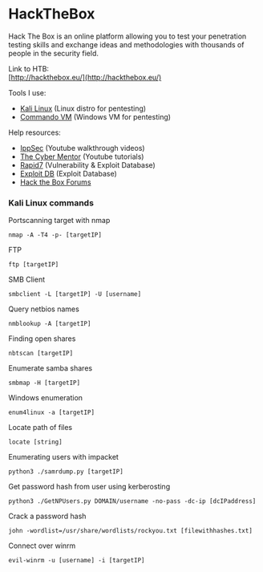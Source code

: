 # HackTheBox

Hack The Box is an online platform allowing you to test your penetration testing skills and exchange ideas and methodologies with thousands of people in the security field.

Link to HTB: \
[http://hackthebox.eu/](http://hackthebox.eu/) 

Tools I use: 
* [Kali Linux](https://www.kali.org/) (Linux distro for pentesting) 
* [Commando VM](https://github.com/fireeye/commando-vm) (Windows VM for pentesting)

Help resources: 
* [IppSec](https://www.youtube.com/channel/UCa6eh7gCkpPo5XXUDfygQQA) (Youtube walkthrough videos) 
* [The Cyber Mentor](https://www.youtube.com/channel/UC0ArlFuFYMpEewyRBzdLHiw) (Youtube tutorials)
* [Rapid7](https://www.rapid7.com/db/) (Vulnerability & Exploit Database)
* [Exploit DB](https://www.exploit-db.com/) (Exploit Database)
* [Hack the Box Forums](https://forum.hackthebox.eu/)

### Kali Linux commands

Portscanning target with nmap
```
nmap -A -T4 -p- [targetIP]
```
FTP
```
ftp [targetIP]
```
SMB Client
```
smbclient -L [targetIP] -U [username]
```
Query netbios names
```
nmblookup -A [targetIP]
```
Finding open shares
```
nbtscan [targetIP]
```
Enumerate samba shares
```
smbmap -H [targetIP]
```
Windows enumeration
```
enum4linux -a [targetIP]
```
Locate path of files
``` 
locate [string]
```
Enumerating users with impacket
```
python3 ./samrdump.py [targetIP]
```
Get password hash from user using kerberosting
```
python3 ./GetNPUsers.py DOMAIN/username -no-pass -dc-ip [dcIPaddress]
```
Crack a password hash
```
john -wordlist=/usr/share/wordlists/rockyou.txt [filewithhashes.txt]
```
Connect over winrm
```
evil-winrm -u [username] -i [targetIP]
```

